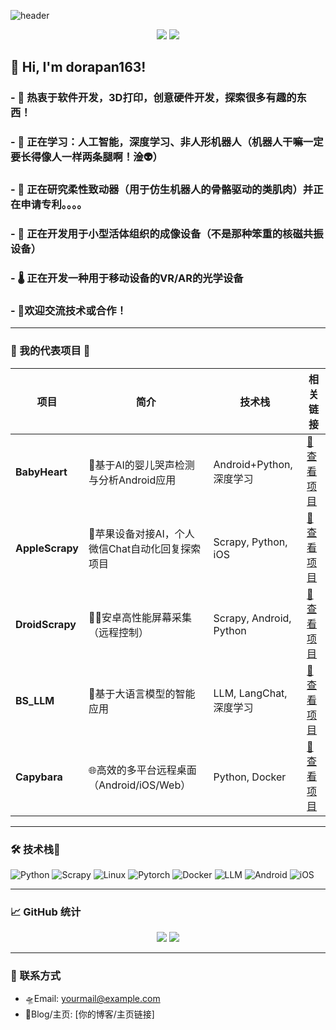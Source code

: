 ![header](https://capsule-render.vercel.app/api?type=waving&color=gradient&height=200&section=header&text=dorapan163%27s%20GitHub&fontSize=40&fontAlignY=35)

<p align="center">
  <img src="https://img.shields.io/github/followers/dorapan163?label=Followers&style=social" />
  <img src="https://komarev.com/ghpvc/?username=dorapan163&style=flat-square&color=blue" />
</p>

## 👋 Hi, I'm dorapan163!

### - 💾 热衷于软件开发，3D打印，创意硬件开发，探索很多有趣的东西！
### - 🌱 正在学习：人工智能，深度学习、非人形机器人（机器人干嘛一定要长得像人一样两条腿啊！淦👽）
### - 🧪 正在研究柔性致动器（用于仿生机器人的骨骼驱动的类肌肉）并正在申请专利。。。。
### - 🧠 正在开发用于小型活体组织的成像设备（不是那种笨重的核磁共振设备）
### - 🌡️ 正在开发一种用于移动设备的VR/AR的光学设备
### - 🤝欢迎交流技术或合作！

---

### 🚀 我的代表项目 🚀 

| 项目 | 简介 | 技术栈 | 相关链接 |
| ---- | ---- | ------ | ------- |
| **BabyHeart** | 👶基于AI的婴儿哭声检测与分析Android应用 | Android+Python, 深度学习 | [🔗 查看项目](https://github.com/dorapan163/BabyHeart) |
| **AppleScrapy** | 🍎苹果设备对接AI，个人微信Chat自动化回复探索项目 | Scrapy, Python, iOS | [🔗 查看项目](https://github.com/dorapan163/AppleScrapy) |
| **DroidScrapy** | 🐍🤖安卓高性能屏幕采集（远程控制） | Scrapy, Android, Python | [🔗 查看项目](https://github.com/dorapan163/DroidScrapy) |
| **BS_LLM** | 🧠基于大语言模型的智能应用 | LLM, LangChat, 深度学习 | [🔗 查看项目](https://github.com/dorapan163/BS_LLM) |
| **Capybara** | 🌐高效的多平台远程桌面（Android/iOS/Web） | Python, Docker | [🔗 查看项目](https://github.com/dorapan163/Capybara) |

---

### 🛠 技术栈🌌

![Python](https://img.shields.io/badge/-Python-3776AB?logo=python&logoColor=white)
![Scrapy](https://img.shields.io/badge/-Scrapy-6BA539?logo=scrapy&logoColor=white)
![Linux](https://img.shields.io/badge/-Linux-FCC624?logo=linux&logoColor=black)
![Pytorch](https://img.shields.io/badge/-Pytorch-EE4C2C?logo=pytorch&logoColor=white)
![Docker](https://img.shields.io/badge/-Docker-2496ED?logo=docker&logoColor=white)
![LLM](https://img.shields.io/badge/-LLM-4B0082?logo=OpenAI&logoColor=white)
![Android](https://img.shields.io/badge/-Android-3DDC84,FF69B4?logo=android&logoColor=white) 
![iOS](https://img.shields.io/badge/-iOS-0071E3,9932CC?logo=ios&logoColor=white)

---

### 📈 GitHub 统计

<p align="center">
  <img src="https://github-readme-stats.vercel.app/api?username=dorapan163&show_icons=true&theme=radical" />
  <img src="https://github-readme-streak-stats.herokuapp.com/?user=dorapan163&theme=radical" />
</p>

---

### 🔗 联系方式

- 🛸Email: yourmail@example.com
- 📡Blog/主页: [你的博客/主页链接]

